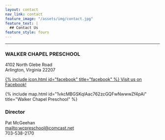 ```yaml
---
layout: contact
nav_link: contact
feature_image: "/assets/img/contact.jpg"
feature_text: |
  ## Contact Us
feature_style: fours
---
```


---
### WALKER CHAPEL PRESCHOOL

4102 North Glebe Road<br/>
Arlington, Virginia 22207

[{% include icon.html id="facebook" title="facebook" %} Visit us on Facebook!](https://www.facebook.com/walkerchapelpreschool/)

{% include map.html id="1vkcMBGSKqlAac762zcGQFwNwwwZf4pAi" title="Walker Chapel Preschool" %}


### Director

Pat McGeehan<br/>
<mailto:wcpreschool@comcast.net><br/>
703-538-2170
